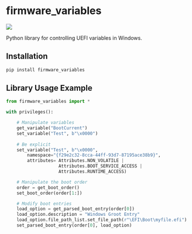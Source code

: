 # firmware_variables
![](https://github.com/netaneld122/firmware-variables/workflows/Build/badge.svg)

Python library for controlling UEFI variables in Windows.

## Installation

```python
pip install firmware_variables
```

## Library Usage Example
```python
from firmware_variables import *

with privileges():

    # Manipulate variables
    get_variable("BootCurrent")
    set_variable("Test", b"\x0000")
    
    # Be explicit
    set_variable("Test", b"\x0000",
        namespace="{f29e2c32-8cca-44ff-93d7-87195ace38b9}", 
        attributes= Attributes.NON_VOLATILE | 
                    Attributes.BOOT_SERVICE_ACCESS |
                    Attributes.RUNTIME_ACCESS)

    # Manipulate the boot order
    order = get_boot_order()
    set_boot_order(order[1:])

    # Modify boot entries
    load_option = get_parsed_boot_entry(order[0])
    load_option.description = "Windows Groot Entry"
    load_option.file_path_list.set_file_path(r"\EFI\Boot\myfile.efi")
    set_parsed_boot_entry(order[0], load_option)
```